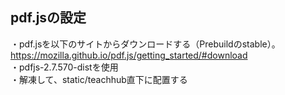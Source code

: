## pdf.jsの設定
・pdf.jsを以下のサイトからダウンロードする（Prebuildのstable）。  
https://mozilla.github.io/pdf.js/getting_started/#download  
・pdfjs-2.7.570-distを使用  
・解凍して、static/teachhub直下に配置する  
